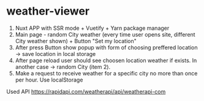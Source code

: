 # weather-viewer
1. Nuxt APP with SSR mode + Vuetify + Yarn package manager
2. Main page - random City weather (every time user opens site, different City weather shown) + Button  "Set my location"
3. After press Button show popup with form of choosing preffered location -> save location in local storage
4. After page reload user should see choosen location weather if exists. In another case -> random City (item 2).
5. Make a request to receive weather for a specific city no more than once per hour. Use localStorage


Used API https://rapidapi.com/weatherapi/api/weatherapi-com
